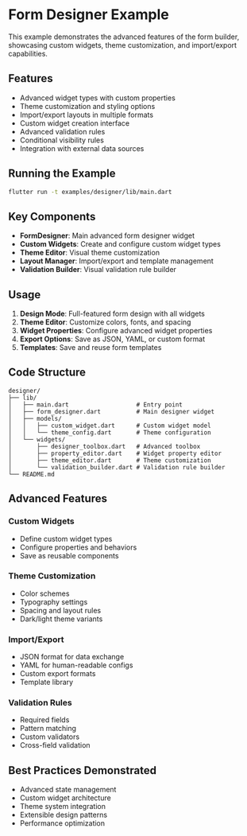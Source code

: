# Form Designer Example

This example demonstrates the advanced features of the form builder, showcasing custom widgets, theme customization, and import/export capabilities.

## Features

- Advanced widget types with custom properties
- Theme customization and styling options
- Import/export layouts in multiple formats
- Custom widget creation interface
- Advanced validation rules
- Conditional visibility rules
- Integration with external data sources

## Running the Example

```bash
flutter run -t examples/designer/lib/main.dart
```

## Key Components

- **FormDesigner**: Main advanced form designer widget
- **Custom Widgets**: Create and configure custom widget types
- **Theme Editor**: Visual theme customization
- **Layout Manager**: Import/export and template management
- **Validation Builder**: Visual validation rule builder

## Usage

1. **Design Mode**: Full-featured form design with all widgets
2. **Theme Editor**: Customize colors, fonts, and spacing
3. **Widget Properties**: Configure advanced widget properties
4. **Export Options**: Save as JSON, YAML, or custom format
5. **Templates**: Save and reuse form templates

## Code Structure

```
designer/
├── lib/
│   ├── main.dart                   # Entry point
│   ├── form_designer.dart          # Main designer widget
│   ├── models/
│   │   ├── custom_widget.dart      # Custom widget model
│   │   └── theme_config.dart       # Theme configuration
│   └── widgets/
│       ├── designer_toolbox.dart   # Advanced toolbox
│       ├── property_editor.dart    # Widget property editor
│       ├── theme_editor.dart       # Theme customization
│       └── validation_builder.dart # Validation rule builder
└── README.md
```

## Advanced Features

### Custom Widgets
- Define custom widget types
- Configure properties and behaviors
- Save as reusable components

### Theme Customization
- Color schemes
- Typography settings
- Spacing and layout rules
- Dark/light theme variants

### Import/Export
- JSON format for data exchange
- YAML for human-readable configs
- Custom export formats
- Template library

### Validation Rules
- Required fields
- Pattern matching
- Custom validators
- Cross-field validation

## Best Practices Demonstrated

- Advanced state management
- Custom widget architecture
- Theme system integration
- Extensible design patterns
- Performance optimization